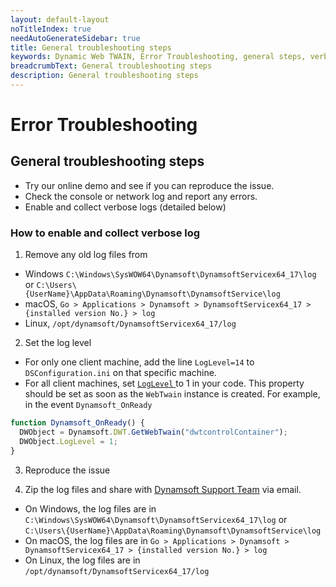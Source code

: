 ```yaml
---
layout: default-layout
noTitleIndex: true
needAutoGenerateSidebar: true
title: General troubleshooting steps
keywords: Dynamic Web TWAIN, Error Troubleshooting, general steps, verbose
breadcrumbText: General troubleshooting steps
description: General troubleshooting steps
---
```


# Error Troubleshooting

## General troubleshooting steps

- Try our online demo and see if you can reproduce the issue.
- Check the console or network log and report any errors.
- Enable and collect verbose logs (detailed below)

### How to enable and collect verbose log

1. Remove any old log files from
  - Windows `C:\Windows\SysWOW64\Dynamsoft\DynamsoftServicex64_17\log` or `C:\Users\{UserName}\AppData\Roaming\Dynamsoft\DynamsoftService\log`
  - macOS, `Go > Applications > Dynamsoft > DynamsoftServicex64_17 > {installed version No.} > log`
  - Linux, `/opt/dynamsoft/DynamsoftServicex64_17/log`

2. Set the log level
  - For only one client machine, add the line `LogLevel=14` to `DSConfiguration.ini` on that specific machine.
  - For all client machines, set [ `LogLevel` ]({{site.info}}api/WebTwain_Util.html#loglevel) to 1 in your code. This property should be set as soon as the `WebTwain` instance is created. For example, in the event `Dynamsoft_OnReady`

```javascript
function Dynamsoft_OnReady() {
  DWObject = Dynamsoft.DWT.GetWebTwain("dwtcontrolContainer");
  DWObject.LogLevel = 1;
}
```

3. Reproduce the issue

4. Zip the log files and share with [Dynamsoft Support Team]({{site.about}}getsupport.html) via email.
  - On Windows, the log files are in `C:\Windows\SysWOW64\Dynamsoft\DynamsoftServicex64_17\log` or `C:\Users\{UserName}\AppData\Roaming\Dynamsoft\DynamsoftService\log`
  - On macOS, the log files are in `Go > Applications > Dynamsoft > DynamsoftServicex64_17 > {installed version No.} > log`
  - On Linux, the log files are in `/opt/dynamsoft/DynamsoftServicex64_17/log`
